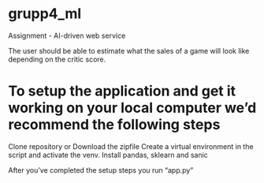 # grupp4_ml
Assignment - AI-driven web service

The user should be able to estimate what the sales of a game will look like depending on the critic score.

# To setup the application and get it working on your local computer we’d recommend the following steps

Clone repository or Download the zipfile
Create a virtual environment in the script and activate the venv.
Install pandas, sklearn and sanic

After you’ve completed the setup steps you run “app.py”
